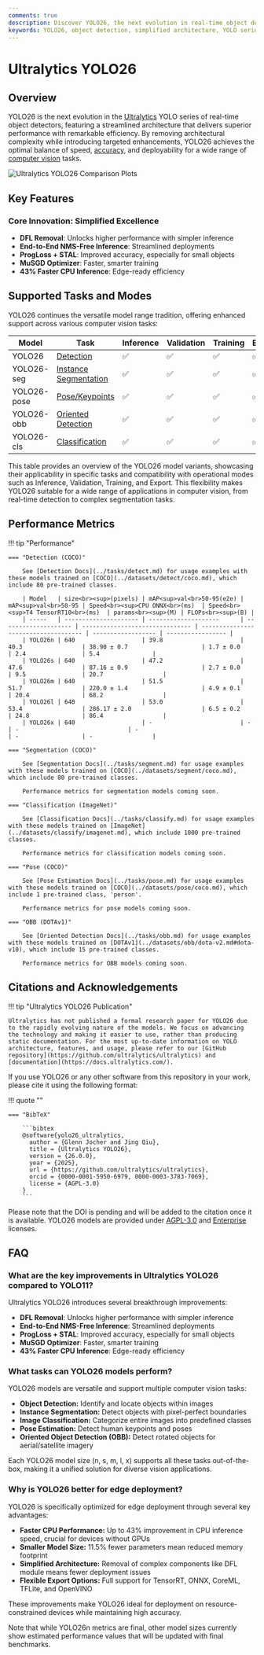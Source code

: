 ```yaml
---
comments: true
description: Discover YOLO26, the next evolution in real-time object detection with simplified architecture, superior performance, and remarkable efficiency for diverse computer vision tasks.
keywords: YOLO26, object detection, simplified architecture, YOLO series, Ultralytics, computer vision, AI, machine learning, edge deployment, quantization
---
```


# Ultralytics YOLO26

## Overview

YOLO26 is the next evolution in the [Ultralytics](https://www.ultralytics.com/) YOLO series of real-time object detectors, featuring a streamlined architecture that delivers superior performance with remarkable efficiency. By removing architectural complexity while introducing targeted enhancements, YOLO26 achieves the optimal balance of speed, [accuracy](https://www.ultralytics.com/glossary/accuracy), and deployability for a wide range of [computer vision](https://www.ultralytics.com/glossary/computer-vision-cv) tasks.

![Ultralytics YOLO26 Comparison Plots](https://github.com/ultralytics/assets/releases/download/v0.0.0/yolo-comparison-plot.png)

## Key Features

### Core Innovation: Simplified Excellence

- **DFL Removal**: Unlocks higher performance with simpler inference
- **End-to-End NMS-Free Inference**: Streamlined deployments
- **ProgLoss + STAL**: Improved accuracy, especially for small objects
- **MuSGD Optimizer**: Faster, smarter training
- **43% Faster CPU Inference**: Edge-ready efficiency

## Supported Tasks and Modes

YOLO26 continues the versatile model range tradition, offering enhanced support across various computer vision tasks:

| Model        | Task                                         | Inference | Validation | Training | Export |
| ------------ | -------------------------------------------- | --------- | ---------- | -------- | ------ |
| YOLO26       | [Detection](../tasks/detect.md)              | ✅        | ✅         | ✅       | ✅     |
| YOLO26-seg   | [Instance Segmentation](../tasks/segment.md) | ✅        | ✅         | ✅       | ✅     |
| YOLO26-pose  | [Pose/Keypoints](../tasks/pose.md)           | ✅        | ✅         | ✅       | ✅     |
| YOLO26-obb   | [Oriented Detection](../tasks/obb.md)        | ✅        | ✅         | ✅       | ✅     |
| YOLO26-cls   | [Classification](../tasks/classify.md)       | ✅        | ✅         | ✅       | ✅     |

This table provides an overview of the YOLO26 model variants, showcasing their applicability in specific tasks and compatibility with operational modes such as Inference, Validation, Training, and Export. This flexibility makes YOLO26 suitable for a wide range of applications in computer vision, from real-time detection to complex segmentation tasks.

## Performance Metrics

!!! tip "Performance"

    === "Detection (COCO)"

        See [Detection Docs](../tasks/detect.md) for usage examples with these models trained on [COCO](../datasets/detect/coco.md), which include 80 pre-trained classes.

        | Model   | size<br><sup>(pixels) | mAP<sup>val<br>50-95(e2e) | mAP<sup>val<br>50-95 | Speed<br><sup>CPU ONNX<br>(ms)  | Speed<br><sup>T4 TensorRT10<br>(ms)  | params<br><sup>(M) | FLOPs<br><sup>(B) |
        | -----   | --------------------- | --------------------      | -------------------- | ------------------------------- | ------------------------------------ | ------------------ | ----------------- |
        | YOLO26n | 640                   | 39.8                      | 40.3                 | 38.90 ± 0.7                     | 1.7 ± 0.0                            | 2.4                | 5.4               |
        | YOLO26s | 640                   | 47.2                      | 47.6                 | 87.16 ± 0.9                     | 2.7 ± 0.0                            | 9.5                | 20.7                 |
        | YOLO26m | 640                   | 51.5                      | 51.7                 | 220.0 ± 1.4                     | 4.9 ± 0.1                            | 20.4               | 68.2                 |
        | YOLO26l | 640                   | 53.0                      | 53.4                 | 286.17 ± 2.0                    | 6.5 ± 0.2                            | 24.8               | 86.4                 |
        | YOLO26x | 640                   | -                         | -                    | -                               | -                                    | -                  | -                 |

    === "Segmentation (COCO)"

        See [Segmentation Docs](../tasks/segment.md) for usage examples with these models trained on [COCO](../datasets/segment/coco.md), which include 80 pre-trained classes.

        Performance metrics for segmentation models coming soon.

    === "Classification (ImageNet)"

        See [Classification Docs](../tasks/classify.md) for usage examples with these models trained on [ImageNet](../datasets/classify/imagenet.md), which include 1000 pre-trained classes.

        Performance metrics for classification models coming soon.

    === "Pose (COCO)"

        See [Pose Estimation Docs](../tasks/pose.md) for usage examples with these models trained on [COCO](../datasets/pose/coco.md), which include 1 pre-trained class, 'person'.

        Performance metrics for pose models coming soon.

    === "OBB (DOTAv1)"

        See [Oriented Detection Docs](../tasks/obb.md) for usage examples with these models trained on [DOTAv1](../datasets/obb/dota-v2.md#dota-v10), which include 15 pre-trained classes.

        Performance metrics for OBB models coming soon.


## Citations and Acknowledgements

!!! tip "Ultralytics YOLO26 Publication"

    Ultralytics has not published a formal research paper for YOLO26 due to the rapidly evolving nature of the models. We focus on advancing the technology and making it easier to use, rather than producing static documentation. For the most up-to-date information on YOLO architecture, features, and usage, please refer to our [GitHub repository](https://github.com/ultralytics/ultralytics) and [documentation](https://docs.ultralytics.com/).

If you use YOLO26 or any other software from this repository in your work, please cite it using the following format:

!!! quote ""

    === "BibTeX"

        ```bibtex
        @software{yolo26_ultralytics,
          author = {Glenn Jocher and Jing Qiu},
          title = {Ultralytics YOLO26},
          version = {26.0.0},
          year = {2025},
          url = {https://github.com/ultralytics/ultralytics},
          orcid = {0000-0001-5950-6979, 0000-0003-3783-7069},
          license = {AGPL-3.0}
        }
        ```

Please note that the DOI is pending and will be added to the citation once it is available. YOLO26 models are provided under [AGPL-3.0](https://github.com/ultralytics/ultralytics/blob/main/LICENSE) and [Enterprise](https://www.ultralytics.com/license) licenses.

## FAQ

### What are the key improvements in Ultralytics YOLO26 compared to YOLO11?

Ultralytics YOLO26 introduces several breakthrough improvements:

- **DFL Removal**: Unlocks higher performance with simpler inference
- **End-to-End NMS-Free Inference**: Streamlined deployments
- **ProgLoss + STAL**: Improved accuracy, especially for small objects
- **MuSGD Optimizer**: Faster, smarter training
- **43% Faster CPU Inference**: Edge-ready efficiency

### What tasks can YOLO26 models perform?

YOLO26 models are versatile and support multiple computer vision tasks:

- **Object Detection:** Identify and locate objects within images
- **Instance Segmentation:** Detect objects with pixel-perfect boundaries
- **Image Classification:** Categorize entire images into predefined classes
- **Pose Estimation:** Detect human keypoints and poses
- **Oriented Object Detection (OBB):** Detect rotated objects for aerial/satellite imagery

Each YOLO26 model size (n, s, m, l, x) supports all these tasks out-of-the-box, making it a unified solution for diverse vision applications.

### Why is YOLO26 better for edge deployment?

YOLO26 is specifically optimized for edge deployment through several key advantages:

- **Faster CPU Performance:** Up to 43% improvement in CPU inference speed, crucial for devices without GPUs
- **Smaller Model Size:** 11.5% fewer parameters mean reduced memory footprint
- **Simplified Architecture:** Removal of complex components like DFL module means fewer deployment issues
- **Flexible Export Options:** Full support for TensorRT, ONNX, CoreML, TFLite, and OpenVINO

These improvements make YOLO26 ideal for deployment on resource-constrained devices while maintaining high accuracy.

Note that while YOLO26n metrics are final, other model sizes currently show estimated performance values that will be updated with final benchmarks.
